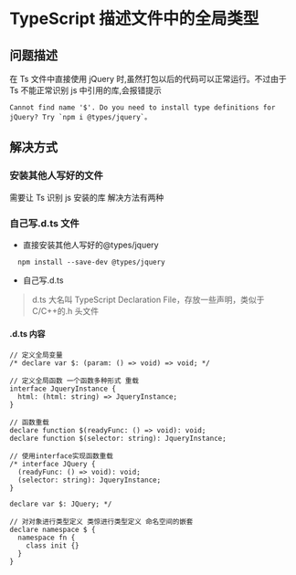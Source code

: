 # TypeScript 描述文件中的全局类型

## 问题描述

在 Ts 文件中直接使用 jQuery 时,虽然打包以后的代码可以正常运行。不过由于 Ts 不能正常识别 js 中引用的库,会报错提示

```
Cannot find name '$'. Do you need to install type definitions for jQuery? Try `npm i @types/jquery`。
```

## 解决方式

### 安装其他人写好的文件

需要让 Ts 识别 js 安装的库 解决方法有两种

### 自己写.d.ts 文件

- 直接安装其他人写好的@types/jquery

```shell
  npm install --save-dev @types/jquery
```

- 自己写.d.ts

> d.ts 大名叫 TypeScript Declaration File，存放一些声明，类似于 C/C++的.h 头文件

#### .d.ts 内容

```typerscript
// 定义全局变量
/* declare var $: (param: () => void) => void; */

// 定义全局函数 一个函数多种形式 重载
interface JqueryInstance {
  html: (html: string) => JqueryInstance;
}

// 函数重载
declare function $(readyFunc: () => void): void;
declare function $(selector: string): JqueryInstance;

// 使用interface实现函数重载
/* interface JQuery {
  (readyFunc: () => void): void;
  (selector: string): JqueryInstance;
}

declare var $: JQuery; */

// 对对象进行类型定义 类惊进行类型定义 命名空间的嵌套
declare namespace $ {
  namespace fn {
    class init {}
  }
}
```
